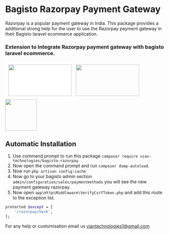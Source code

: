 # Bagisto Razorpay Payment Gateway
Razorpay is a popular payment gateway in India. This package provides a additional strong help for the user to use the Razorpay payment gateway in their Bagisto laravel ecommerce application.

### Extension to Integrate Razorpay payment gateway with bagisto laravel ecommerce.

<img src="https://razorpay.com/assets/razorpay-logo.svg" width="200" height="100" style="background: #fff; padding: 10px;"> <img src="https://laravel.com/img/logomark.min.svg" width="200" height="100"> <img src="https://devdocs.bagisto.com/logo.png?__WB_REVISION__=7623b31ea8912e775aa903f3da491179"  height="100"> 

## Automatic Installation
1. Use command prompt to run this package `composer require vian-technologies/bagisto-razorpay`
5. Now open the command prompt and run `composer dump-autoload`.
6. Now run `php artisan config:cache`
7. Now go to your bagisto admin section `admin/configuration/sales/paymentmethods` you will see the new payment gateway razorpay. 
8. Now open `app\Http\Middleware\VerifyCsrfToken.php` and add this route to the exception list.
```sh
protected $except = [
    '/razorpaycheck',
];

```

For any help or customisation email us <viantechnologies1@gmail.com>
